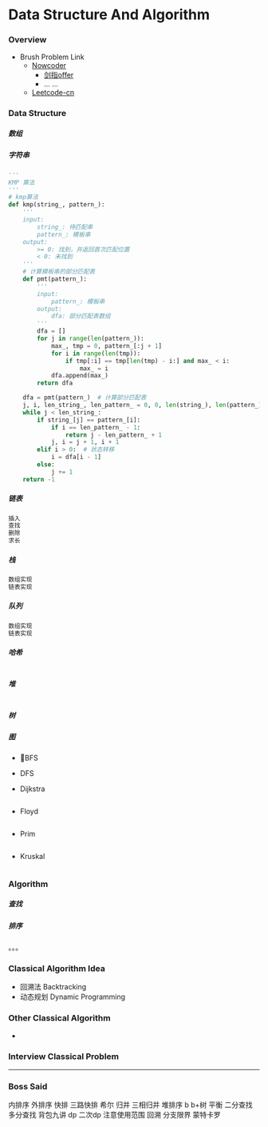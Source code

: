 # Data Structure And Algorithm

### Overview

- Brush Problem Link
  - [Nowcoder](https://www.nowcoder.com/)
    - [剑指offer](https://www.nowcoder.com/ta/coding-interviews)
    - ... ...
  - [Leetcode-cn](https://leetcode-cn.com/)

### Data Structure

##### 数组
##### 字符串

```python
'''
KMP 算法
'''
# kmp算法
def kmp(string_, pattern_):
    '''
    input:
        string_: 待匹配串
        pattern_: 模板串
    output:
        >= 0: 找到，并返回首次匹配位置
        < 0: 未找到
    '''
    # 计算模板串的部分匹配表
    def pmt(pattern_):
        '''
        input:
            pattern_: 模板串
        output:
            dfa: 部分匹配表数组
        '''
        dfa = []
        for j in range(len(pattern_)):
            max_, tmp = 0, pattern_[:j + 1]
            for i in range(len(tmp)):
                if tmp[:i] == tmp[len(tmp) - i:] and max_ < i:
                    max_ = i
            dfa.append(max_)
        return dfa

    dfa = pmt(pattern_)  # 计算部分匹配表
    j, i, len_string_, len_pattern_ = 0, 0, len(string_), len(pattern_)
    while j < len_string_:
        if string_[j] == pattern_[i]:
            if i == len_pattern_ - 1:
                return j - len_pattern_ + 1
            j, i = j + 1, i + 1
        elif i > 0:  # 状态转移
            i = dfa[i - 1]
        else:
            j += 1
    return -1
```

##### 链表

```python
插入
查找
删除
求长
```

##### 栈

```python
数组实现
链表实现

```

##### 队列

```python
数组实现
链表实现

```

##### 哈希

```python
```

##### 堆

```python
```

##### 树


##### 图

- BFS


- DFS

- Dijkstra

```python
```

- Floyd

```python
```

- Prim

```python
```

- Kruskal

```python
```

### Algorithm

##### 查找
##### 排序
。。。


### Classical Algorithm Idea

- 回溯法 Backtracking 
- 动态规划 Dynamic Programming 

### Other Classical Algorithm

- 

### Interview Classical Problem



***


### Boss Said

内排序 外排序
快排 三路快排
希尔
归并 三相归并
堆排序
b b+树 平衡
二分查找 多分查找
背包九讲
dp 二次dp
    注意使用范围
回溯
分支限界
蒙特卡罗
